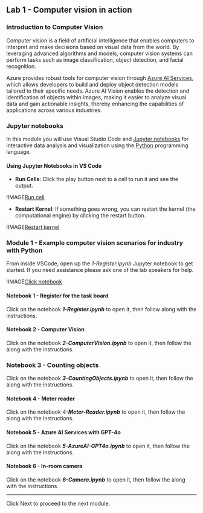 ## **Lab 1 - Computer vision in action**

### **Introduction to Computer Vision**

Computer vision is a field of artificial intelligence that enables computers to interpret and make decisions based on visual data from the world. By leveraging advanced algorithms and models, computer vision systems can perform tasks such as image classification, object detection, and facial recognition.

Azure provides robust tools for computer vision through [Azure AI Services](https://azure.microsoft.com/en-us/products/ai-services/ai-vision/), which allows developers to build and deploy object detection models tailored to their specific needs. Azure AI Vision enables the detection and identification of objects within images, making it easier to analyze visual data and gain actionable insights, thereby enhancing the capabilities of applications across various industries.

### Jupyter notebooks

In this module you will use Visual Studio Code and [Jupyter notebooks](https://jupyter.org/) for interactive data analysis and visualization using the [Python](https://www.python.org/) programming language.

#### Using Jupyter Notebooks in VS Code

- **Run Cells**: Click the play button next to a cell to run it and see the output.

!IMAGE[Run cell](./img/run_cell.png)

- **Restart Kernel**: If something goes wrong, you can restart the kernel (the computational engine) by clicking the restart button.

!IMAGE[Restart kernel](./img/restart_kernel.png)

### **Module 1 - Example computer vision scenarios for industry with Python**

From inside VSCode, open up the _1-Register.ipynb_ Jupyter notebook to get started. If you need assistance please ask one of the lab speakers for help.

!IMAGE[Click notebook](./img/clickcode.png)

#### Notebook 1 - Register for the task board

Click on the notebook _**1-Register.ipynb**_ to open it, then follow along with the instructions.

#### Notebook 2 - Computer Vision

Click on the notebook _**2-ComputerVision.ipynb**_ to open it, then follow the along with the instructions.

### Notebook 3 - Counting objects

Click on the notebook _**3-CountingObjects.ipynb**_ to open it, then follow the along with the instructions.

#### Notebook 4 - Meter reader

Click on the notebook _4-**Meter-Reader.ipynb**_ to open it, then follow the along with the instructions.

#### Notebook 5 - Azure AI Services with GPT-4o

Click on the notebook _**5-AzureAI-GPT4o.ipynb**_ to open it, then follow the along with the instructions.

#### Notebook 6 - In-room camera

Click on the notebook _**6-Camera.ipynb**_ to open it, then follow the along with the instructions.

---
Click Next to proceed to the next module.

